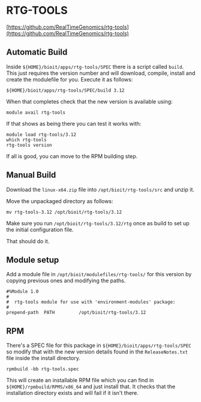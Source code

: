 # RTG-TOOLS

[https://github.com/RealTimeGenomics/rtg-tools](https://github.com/RealTimeGenomics/rtg-tools)

## Automatic Build

Inside `${HOME}/bioit/apps/rtg-tools/SPEC` there is a script called `build`. This just requires the version number and will download, compile, install and create the modulefile for you. Execute it as follows:

    ${HOME}/bioit/apps/rtg-tools/SPEC/build 3.12

When that completes check that the new version is available using:

    module avail rtg-tools

If that shows as being there you can test it works with:

    module load rtg-tools/3.12
    which rtg-tools
    rtg-tools version

If all is good, you can move to the RPM building step.

## Manual Build

Download the `linux-x64.zip` file into `/opt/bioit/rtg-tools/src` and unzip it.

Move the unpackaged directory as follows:

    mv rtg-tools-3.12 /opt/bioit/rtg-tools/3.12

Make sure you run `/opt/bioit/rtg-tools/3.12/rtg` once as build to set up the initial configuration file.

That should do it.

## Module setup

Add a module file in `/opt/bioit/modulefiles/rtg-tools/` for this version by copying previous ones and modifying the paths.

    #%Module 1.0
    #
    #  rtg-tools module for use with 'environment-modules' package:
    #
    prepend-path  PATH         /opt/bioit/rtg-tools/3.12

## RPM

There's a SPEC file for this package in `${HOME}/bioit/apps/rtg-tools/SPEC` so modify that with the new version details found in the `ReleaseNotes.txt` file inside the install directory.

    rpmbuild -bb rtg-tools.spec

This will create an installable RPM file which you can find in `${HOME}/rpmbuild/RPMS/x86_64` and just install that. It checks that the installation directory exists and will fail if it isn't there.
